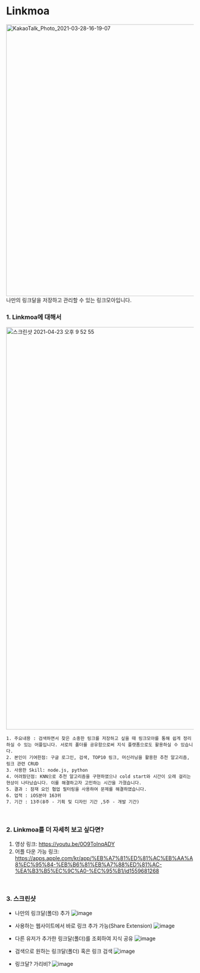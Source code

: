 # Linkmoa

<img width="728" alt="KakaoTalk_Photo_2021-03-28-16-19-07" src="https://user-images.githubusercontent.com/46602874/115874076-aa9a3700-a47e-11eb-9026-04d8eb94d4c9.png">
나만의 링크달을 저장하고 관리할 수 있는 링크모아입니다.

<br>

### 1. Linkmoa에 대해서

<img width="1078" alt="스크린샷 2021-04-23 오후 9 52 55" src="https://user-images.githubusercontent.com/46602874/115873765-4bd4bd80-a47e-11eb-8004-9185ff34a433.png">

```
1. 주요내용 : 검색하면서 찾은 소중한 링크를 저장하고 싶을 때 링크모아를 통해 쉽게 정리하실 수 있는 어플입니다. 서로의 폴더를 공유함으로써 지식 플랫폼으로도 활용하실 수 있습니다.
2. 본인이 기여한점: 구글 로그인, 검색, TOP10 링크, 머신러닝을 활용한 추천 알고리즘, 링크 관련 CRUD
3. 사용한 Skill: node.js, python
4. 어려웠던점: KNN으로 추천 알고리즘을 구현하였으나 cold start와 시간이 오래 걸리는 현상이 나타났습니다. 이를 해결하고자 고민하는 시간을 가졌습니다.
5. 결과 : 잠재 요인 협업 필터링을 사용하여 문제를 해결하였습니다.
6. 업적 : iOS분야 163위
7. 기간 : 13주(8주 - 기획 및 디자인 기간 ,5주 - 개발 기간)
```
<br>

### 2. Linkmoa를 더 자세히 보고 싶다면?
1) 영상 링크: https://youtu.be/0O9ToInqADY
2) 어플 다운 가능 링크: https://apps.apple.com/kr/app/%EB%A7%81%ED%81%AC%EB%AA%A8%EC%95%84-%EB%B6%81%EB%A7%88%ED%81%AC-%EA%B3%B5%EC%9C%A0-%EC%95%B1/id1559681268

<br>

### 3. 스크린샷

- 나만의 링크달(폴더) 추가
![image](https://user-images.githubusercontent.com/46602874/115874410-082e8380-a47f-11eb-916d-810d4f23ecb1.png)

- 사용하는 웹사이트에서 바로 링크 추가 가능(Share Extension)
![image](https://user-images.githubusercontent.com/46602874/115874492-20060780-a47f-11eb-937b-5f13c2153620.png)

- 다른 유저가 추가한 링크달(폴더)를 조회하여 지식 공유
![image](https://user-images.githubusercontent.com/46602874/115874607-3e6c0300-a47f-11eb-8568-626f98532a3e.png)

- 검색으로 원하는 링크달(폴더) 혹은 링크 검색
![image](https://user-images.githubusercontent.com/46602874/115874666-4fb50f80-a47f-11eb-84fd-4b1b411d456d.png)

- 링크달? 가리비?
![image](https://user-images.githubusercontent.com/46602874/115874733-68bdc080-a47f-11eb-8cd9-d1d3f44f1d55.png)
